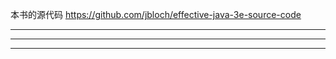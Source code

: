 

本书的源代码
https://github.com/jbloch/effective-java-3e-source-code

---------------------------------------------------------------------------------------------------------------------




---------------------------------------------------------------------------------------------------------------------





---------------------------------------------------------------------------------------------------------------------




